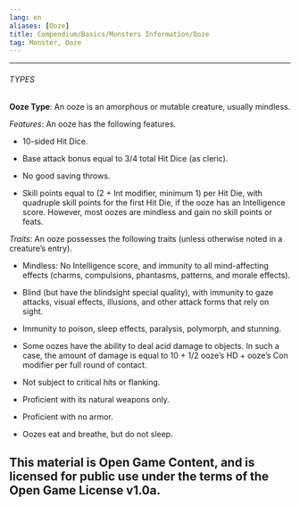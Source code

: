 ```yaml
---
lang: en
aliases: [Ooze]
title: Compendium/Basics/Monsters Information/Ooze
tag: Monster, Ooze
---
```



---

###### TYPES

**Ooze Type**: An ooze is an amorphous or mutable creature, usually mindless.

_Features_: An ooze has the following features.

- 10-sided Hit Dice.
    
- Base attack bonus equal to 3/4 total Hit Dice (as cleric).
    
- No good saving throws.
    
- Skill points equal to (2 + Int modifier, minimum 1) per Hit Die, with quadruple skill points for the first Hit Die, if the ooze has an Intelligence score. However, most oozes are mindless and gain no skill points or feats.
    

_Traits_: An ooze possesses the following traits (unless otherwise noted in a creature’s entry).

- Mindless: No Intelligence score, and immunity to all mind-affecting effects (charms, compulsions, phantasms, patterns, and morale effects).
    
- Blind (but have the blindsight special quality), with immunity to gaze attacks, visual effects, illusions, and other attack forms that rely on sight.
    
- Immunity to poison, sleep effects, paralysis, polymorph, and stunning.
    
- Some oozes have the ability to deal acid damage to objects. In such a case, the amount of damage is equal to 10 + 1/2 ooze’s HD + ooze’s Con modifier per full round of contact.
    
- Not subject to critical hits or flanking.
    
- Proficient with its natural weapons only.
    
- Proficient with no armor.
    
- Oozes eat and breathe, but do not sleep.
    
This material is Open Game Content, and is licensed for public use under
the terms of the Open Game License v1.0a.
---
  
